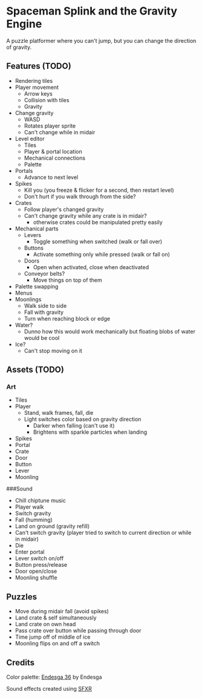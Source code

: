# Spaceman Splink and the Gravity Engine
A puzzle platformer where you can't jump, but you can change the direction of gravity.

## Features (TODO)
- Rendering tiles
- Player movement
	- Arrow keys
	- Collision with tiles
	- Gravity
- Change gravity
	- WASD
	- Rotates player sprite
	- Can't change while in midair
- Level editor
	- Tiles
	- Player & portal location
	- Mechanical connections
	- Palette
- Portals
	- Advance to next level
- Spikes
	- Kill you (you freeze & flicker for a second, then restart level)
	- Don't hurt if you walk through from the side?
- Crates
	- Follow player's changed gravity
	- Can't change gravity while any crate is in midair?
		- otherwise crates could be manipulated pretty easily
- Mechanical parts
	- Levers
		- Toggle something when switched (walk or fall over)
	- Buttons
		- Activate something only while pressed (walk or fall on)
	- Doors
		- Open when activated, close when deactivated
	- Conveyor belts?
		- Move things on top of them 
- Palette swapping
- Menus
- Moonlings
	- Walk side to side
	- Fall with gravity
	- Turn when reaching block or edge
- Water?
	- Dunno how this would work mechanically but floating blobs of water would be cool
- Ice?
	- Can't stop moving on it

## Assets (TODO)
### Art
- Tiles
- Player
	- Stand, walk frames, fall, die
	- Light switches color based on gravity direction
		- Darker when falling (can't use it)
		- Brightens with sparkle particles when landing
- Spikes
- Portal
- Crate
- Door
- Button
- Lever
- Moonling

###Sound
- Chill chiptune music
- Player walk
- Switch gravity
- Fall (humming)
- Land on ground (gravity refill)
- Can't switch gravity (player tried to switch to current direction or while in midair)
- Die
- Enter portal
- Lever switch on/off
- Button press/release
- Door open/close
- Moonling shuffle

## Puzzles
- Move during midair fall (avoid spikes)
- Land crate & self simultaneously
- Land crate on own head
- Pass crate over button while passing through door
- Time jump off of middle of ice
- Moonling flips on and off a switch

## Credits

Color palette: [Endesga 36](https://lospec.com/palette-list/endesga-36) by Endesga

Sound effects created using [SFXR](http://www.drpetter.se/project_sfxr.html)